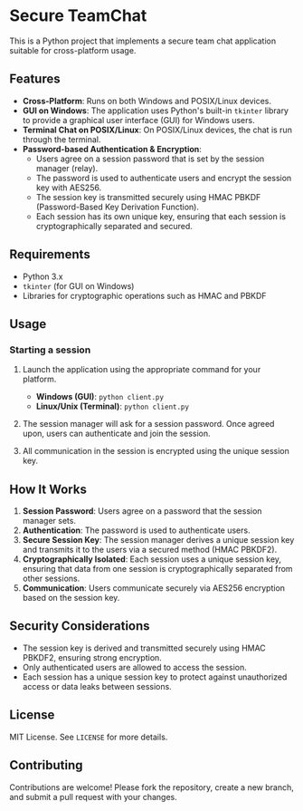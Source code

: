 # Secure TeamChat

This is a Python project that implements a secure team chat application suitable for cross-platform usage. 

## Features
- **Cross-Platform**: Runs on both Windows and POSIX/Linux devices.
- **GUI on Windows**: The application uses Python's built-in `tkinter` library to provide a graphical user interface (GUI) for Windows users.
- **Terminal Chat on POSIX/Linux**: On POSIX/Linux devices, the chat is run through the terminal.
- **Password-based Authentication & Encryption**: 
  - Users agree on a session password that is set by the session manager (relay).
  - The password is used to authenticate users and encrypt the session key with AES256.
  - The session key is transmitted securely using HMAC PBKDF (Password-Based Key Derivation Function).
  - Each session has its own unique key, ensuring that each session is cryptographically separated and secured.

## Requirements
- Python 3.x
- `tkinter` (for GUI on Windows)
- Libraries for cryptographic operations such as HMAC and PBKDF

## Usage

### Starting a session
1. Launch the application using the appropriate command for your platform.
   - **Windows (GUI)**: `python client.py`
   - **Linux/Unix (Terminal)**: `python client.py`

2. The session manager will ask for a session password. Once agreed upon, users can authenticate and join the session.

3. All communication in the session is encrypted using the unique session key.

## How It Works
1. **Session Password**: Users agree on a password that the session manager sets.
2. **Authentication**: The password is used to authenticate users.
3. **Secure Session Key**: The session manager derives a unique session key and transmits it to the users via a secured method (HMAC PBKDF2).
4. **Cryptographically Isolated**: Each session uses a unique session key, ensuring that data from one session is cryptographically separated from other sessions.
5. **Communication**: Users communicate securely via AES256 encryption based on the session key.

## Security Considerations
- The session key is derived and transmitted securely using HMAC PBKDF2, ensuring strong encryption.
- Only authenticated users are allowed to access the session.
- Each session has a unique session key to protect against unauthorized access or data leaks between sessions.

## License
MIT License. See `LICENSE` for more details.

## Contributing
Contributions are welcome! Please fork the repository, create a new branch, and submit a pull request with your changes.
